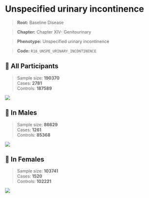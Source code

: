 # Unspecified urinary incontinence

> **Root:** Baseline Disease  

> **Chapter:** Chapter XIV- Genitourinary  

> **Phenotype:** Unspecified urinary incontinence  

> **Code:** `R18_UNSPE_URINARY_INCONTINENCE`

## 🧪 All Participants  
> Sample size: **190370**  
> Cases: **2781**  
> Controls: **187589**
<img src="/Disease/Figures/ALL/Incidence/R18_UNSPE_URINARY_INCONTINENCE.png"/>
<CsvTable src="/Disease/Data/ALL/Incidence/COX_R18_UNSPE_URINARY_INCONTINENCE.csv" label="🔍 View full results" />

## 👨 In Males  
> Sample size: **86629**  
> Cases: **1261**  
> Controls: **85368**
<img src="/Disease/Figures/Male/Incidence/R18_UNSPE_URINARY_INCONTINENCE.png"/>
<CsvTable src="/Disease/Data/Male/Incidence/COX_R18_UNSPE_URINARY_INCONTINENCE.csv" label="🔍 View full results" />

## 👩 In Females  
> Sample size: **103741**  
> Cases: **1520**  
> Controls: **102221**
<img src="/Disease/Figures/Female/Incidence/R18_UNSPE_URINARY_INCONTINENCE.png"/>
<CsvTable src="/Disease/Data/Female/Incidence/COX_R18_UNSPE_URINARY_INCONTINENCE.csv" label="🔍 View full results" />
